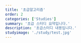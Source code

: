 ```yaml
---
title: '초급알고리즘'
order: 2
categories: ['Studies']
summary: '초급 스터디 요약입니다.'
description: '초급스터디 내용입니다.'
studyimage: './study/test.jpg'
---
```

